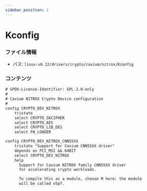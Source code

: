 ```yaml
---
sidebar_position: 1
---
```

# Kconfig

### ファイル情報

- パス: `linux-v6.12/drivers/crypto/cavium/nitrox/Kconfig`

### コンテンツ

```txt
# SPDX-License-Identifier: GPL-2.0-only
#
# Cavium NITROX Crypto Device configuration
#
config CRYPTO_DEV_NITROX
	tristate
	select CRYPTO_SKCIPHER
	select CRYPTO_AES
	select CRYPTO_LIB_DES
	select FW_LOADER

config CRYPTO_DEV_NITROX_CNN55XX
	tristate "Support for Cavium CNN55XX driver"
	depends on PCI_MSI && 64BIT
	select CRYPTO_DEV_NITROX
	help
	  Support for Cavium NITROX family CNN55XX driver
	  for accelerating crypto workloads.

	  To compile this as a module, choose M here: the module
	  will be called n5pf.

```
